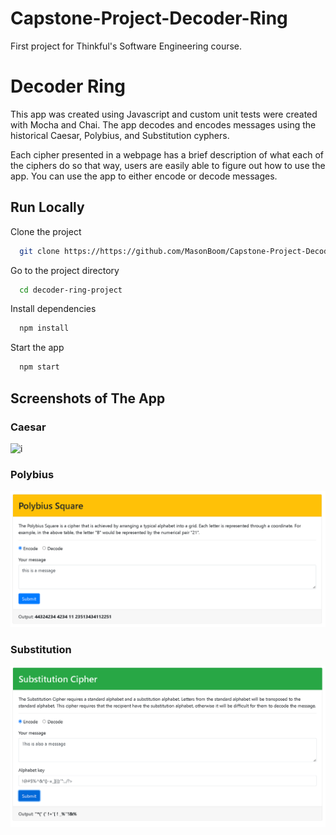 # Capstone-Project-Decoder-Ring
First project for Thinkful's Software Engineering course.

# Decoder Ring

This app was created using Javascript and custom unit tests were created with Mocha and Chai. The app decodes and encodes messages using the historical Caesar, Polybius, and Substitution cyphers.

Each cipher presented in a webpage has a brief description of what each of the ciphers do so that way, users are easily able to figure out how to use the app. You can use the app to either encode or decode messages.

## Run Locally

Clone the project

```bash
  git clone https://https://github.com/MasonBoom/Capstone-Project-Decoder-Ring/tree/main
```

Go to the project directory

```bash
  cd decoder-ring-project
```

Install dependencies

```bash
  npm install
```

Start the app

```bash
  npm start
```
## Screenshots of The App

### Caesar
![i]()

### Polybius
![i](https://github.com/MasonBoom/Capstone-Project-Decoder-Ring/blob/main/Decoder%20Ring%20-%20Home%20Page%20-%20Google%20Chrome%202_5_2022%208_58_34%20PM%20(3).png?raw=true)

### Substitution
![i](https://github.com/MasonBoom/Capstone-Project-Decoder-Ring/blob/main/Decoder%20Ring%20-%20Home%20Page%20-%20Google%20Chrome%202_5_2022%208_58_40%20PM%20(2).png?raw=true)
